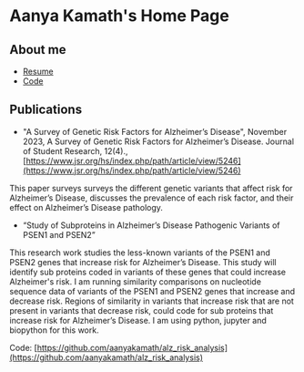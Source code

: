 # Aanya Kamath's Home Page

## About me

* [Resume](https://github.com/aanyakamath/aanyakamath.github.io/blob/main/resume/resume.pdf)
* [Code](https://www.github.com/aanyakamath)

## Publications

* "A Survey of Genetic Risk Factors for Alzheimer’s Disease", November 2023, A Survey of Genetic Risk Factors for Alzheimer’s Disease. Journal of Student Research, 12(4)., [https://www.jsr.org/hs/index.php/path/article/view/5246](https://www.jsr.org/hs/index.php/path/article/view/5246)

This paper surveys surveys the different genetic variants that affect risk for Alzheimer’s Disease, discusses the prevalence of each risk factor, and their effect on Alzheimer’s Disease pathology.

* “Study of Subproteins in Alzheimer’s Disease Pathogenic Variants of PSEN1 and PSEN2”

This research work studies the less-known variants of the PSEN1 and PSEN2 genes that increase risk for Alzheimer’s Disease. This study will identify sub proteins coded in variants of these genes that could increase Alzheimer's risk. I am running similarity comparisons on nucleotide sequence data of variants of the PSEN1 and PSEN2 genes that increase and decrease risk. Regions of similarity in variants that increase risk that are not present in variants that decrease risk, could code for sub proteins that increase risk for Alzheimer’s Disease. I am using python, jupyter and biopython for this work.

Code: [https://github.com/aanyakamath/alz_risk_analysis](https://github.com/aanyakamath/alz_risk_analysis)
  
